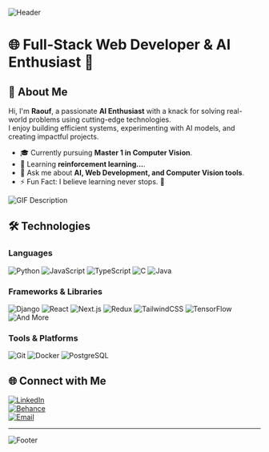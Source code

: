<!-- Header -->
![Header](https://capsule-render.vercel.app/api?type=waving&color=gradient&height=200&text=Hi%20there!%20I'm%20Raouf&fontAlign=50&fontAlignY=40&fontSize=40)

# 🌐 Full-Stack Web Developer & AI Enthusiast 🤖


## 🌟 About Me  
Hi, I'm **Raouf**, a passionate **AI Enthusiast** with a knack for solving real-world problems using cutting-edge technologies.  
I enjoy building efficient systems, experimenting with AI models, and creating impactful projects.

- 🎓 Currently pursuing **Master 1 in Computer Vision**.   
- 🌱 Learning **reinforcement learning...**.  
- 💬 Ask me about **AI, Web Development, and Computer Vision tools**.  
- ⚡ Fun Fact: I believe learning never stops. 🚀  

![GIF Description](/old_man.gif)

## 🛠️ Technologies  

### **Languages**  
![Python](https://img.shields.io/badge/Python-%2314354C.svg?style=for-the-badge&logo=python&logoColor=white)
![JavaScript](https://img.shields.io/badge/JavaScript-%23F7DF1E.svg?style=for-the-badge&logo=javascript&logoColor=black)
![TypeScript](https://img.shields.io/badge/TypeScript-%23007ACC.svg?style=for-the-badge&logo=typescript&logoColor=white)
![C](https://img.shields.io/badge/C-%2300599C.svg?style=for-the-badge&logo=c&logoColor=white)
![Java](https://img.shields.io/badge/Java-%23ED8B00.svg?style=for-the-badge&logo=java&logoColor=white)

### **Frameworks & Libraries**  
![Django](https://img.shields.io/badge/Django-%23092E20.svg?style=for-the-badge&logo=django&logoColor=white)
![React](https://img.shields.io/badge/React-%2361DAFB.svg?style=for-the-badge&logo=react&logoColor=black)
![Next.js](https://img.shields.io/badge/Next.js-%23000000.svg?style=for-the-badge&logo=nextdotjs&logoColor=white)
![Redux](https://img.shields.io/badge/Redux-%23764ABC.svg?style=for-the-badge&logo=redux&logoColor=white)
![TailwindCSS](https://img.shields.io/badge/TailwindCSS-%2306B6D4.svg?style=for-the-badge&logo=tailwindcss&logoColor=white)
![TensorFlow](https://img.shields.io/badge/TensorFlow-%23FF6F00.svg?style=for-the-badge&logo=tensorflow&logoColor=white)
![And More](https://img.shields.io/badge/And%20More-%23FF6347.svg?style=for-the-badge&logo=rocket&logoColor=white)

### **Tools & Platforms**  
![Git](https://img.shields.io/badge/Git-%23F05033.svg?style=for-the-badge&logo=git&logoColor=white)
![Docker](https://img.shields.io/badge/Docker-%232496ED.svg?style=for-the-badge&logo=docker&logoColor=white)
![PostgreSQL](https://img.shields.io/badge/PostgreSQL-%23336791.svg?style=for-the-badge&logo=postgresql&logoColor=white)

## 🌐 Connect with Me  

[![LinkedIn](https://img.shields.io/badge/LinkedIn-%230077B5.svg?style=for-the-badge&logo=linkedin&logoColor=white)](https://www.linkedin.com/in/raouf-khiari-215822289/)  
[![Behance](https://img.shields.io/badge/Behance-%231766E1.svg?style=for-the-badge&logo=behance&logoColor=white)](https://www.behance.net/raouf-khiari)  
[![Email](https://img.shields.io/badge/Email-D14836.svg?style=for-the-badge&logo=gmail&logoColor=white)](mailto:raoufkh05000@gmail.com)

---

<!-- Footer -->
![Footer](https://capsule-render.vercel.app/api?section=footer&type=waving&color=gradient)
